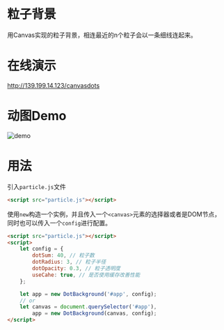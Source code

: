 # 粒子背景
用Canvas实现的粒子背景，相连最近的n个粒子会以一条细线连起来。

# 在线演示
http://139.199.14.123/canvasdots

# 动图Demo
![demo](http://pco615n7k.bkt.clouddn.com/canvas%E7%B2%92%E5%AD%90.gif)

# 用法
引入`particle.js`文件
```html
<script src="particle.js"></script>
```

使用`new`构造一个实例，并且传入一个`<canvas>`元素的选择器或者是DOM节点，同时也可以传入一个`config`进行配置。

```html
<script src="particle.js"></script>
<script>
    let config = {
        dotSum: 40, // 粒子数
        dotRadius: 3, // 粒子半径
        dotOpacity: 0.3, // 粒子透明度
        useCahe: true, // 是否使用缓存改善性能
    };

    let app = new DotBackground('#app', config);
    // or
    let canvas = document.querySelector('#app'),
        app = new DotBackground(canvas, config);
</script>
```